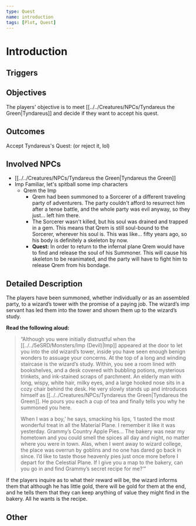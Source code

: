 ```yaml
---
type: Quest
name: introduction
tags: [Plot, Quest]
---
```


# Introduction

## Triggers

## Objectives
The players' objective is to meet [[../../Creatures/NPCs/Tyndareus the Green|Tyndareus]] and decide if they want to accept his quest. 

## Outcomes
Accept Tyndareus's Quest: 
(or reject it, lol) 

## Involved NPCs
- [[../../Creatures/NPCs/Tyndareus the Green|Tyndareus the Green]]
- Imp Familiar, let's spitball some imp characters 
	- Qrem the Imp 
		- Qrem had been summoned to a Sorcerer of a different traveling party of adventurers. The party couldn't afford to resurrect him after a tense battle, and the whole party was evil anyway, so they just... left him there. 
		- The Sorcerer wasn't killed, but his soul was drained and trapped in a gem. This means that Qrem is still soul-bound to the Sorcerer, wherever his soul is. This was like... fifty years ago, so his body is definitely a skeleton by now. 
		- **Quest:** In order to return to the infernal plane Qrem would have to find and release the soul of his Summoner. This will cause his skeleton to be reanimated, and the party will have to fight him to release Qrem from his bondage. 

## Detailed Description
The players have been summoned, whether individually or as an assembled party, to a wizard’s tower with the promise of a paying job. The wizard’s imp servant has led them into the tower and shown them up to the wizard’s study. 

**Read the following aloud:**

> “Although you were initially distrustful when the [[../../5eSRD/Monsters/Imp (Devil)|Imp]] appeared at the door to let you into the old wizard’s tower, inside you have seen enough benign wonders to assuage your concerns. At the top of a long and winding staircase is the wizard’s study. Within, you see a room lined with bookshelves, and a desk covered with bubbling potions, mysterious trinkets, and ink-stained scraps of parchment. An elderly man with long, wispy, white hair, milky eyes, and a large hooked nose sits in a cozy chair behind the desk. He very slowly stands up and introduces himself as [[../../Creatures/NPCs/Tyndareus the Green|Tyndareus the Green]]. He pours you each a cup of tea and finally tells you why he summoned you here.
> 
> When I was a boy,’ he says, smacking his lips, ‘I tasted the most wonderful treat in all the Material Plane. I remember it like it was yesterday. Grammy’s Country Apple Pies… The bakery was near my hometown and you could smell the spices all day and night, no matter where you were in town. Alas, when I went away to wizard college, the place was overrun by goblins and no one has dared go back in since. I’d like to taste those heavenly pies just once more before I depart for the Celestial Plane. If I give you a map to the bakery, can you go in and find Grammy’s secret recipe for me?’”

If the players inquire as to what their reward will be, the wizard informs them that although he has little gold, there will be gold for them at the end, and he tells them that they can keep anything of value they might find in the bakery.  All he wants is the recipe.

## Other